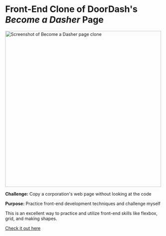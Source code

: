 <h1>Front-End Clone of DoorDash's <i>Become a Dasher</i> Page</h1>

<img width="500" alt="Screenshot of Become a Dasher page clone" src="https://github.com/m-wheeler-dev/dasher-clone/assets/105622101/8a715757-0969-4c5d-913a-bdbd6a4cdef3">

<p><b>Challenge:</b> Copy a corporation's web page without looking at the code</p>

<p><b>Purpose:</b> Practice front-end development techniques and challenge myself</p>

<p>This is an excellent way to practice and utilize front-end skills like flexbox, grid, and making shapes.</p>

<a href="https://mattwheeler-dev.github.io/dasher-clone/" target="_blank">Check it out here</a>
